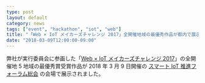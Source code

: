 ```yaml
---
type: post
layout: default
category: news
tags: ["event", "hackathon", "iot", "web"]
title: "「Web × IoT メイカーズチャレンジ 2017」全開催地域の最優秀作品が都内で展示されました"
date: "2018-03-09T12:00:00-09:00"
---
```

弊社が実行委員会に参画した「[Web × IoT メイカーズチャレンジ 2017](https://webiotmakers.github.io/)」の全開催地 5 地域の最優秀賞受賞作品が 2018 年 3 月 9 日開催の [スマート IoT 推進フォーラム総会](http://smartiot-forum.jp/topics/soukai-sympo2018) の会場で展示されました。
